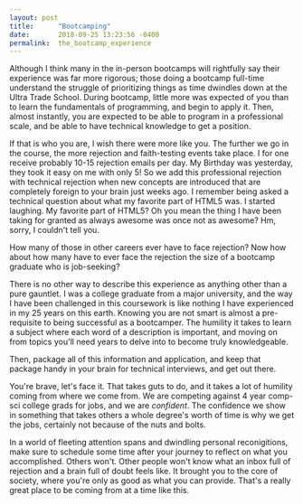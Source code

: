 ```yaml
---
layout: post
title:      "Bootcamping"
date:       2018-09-25 13:23:56 -0400
permalink:  the_bootcamp_experience
---
```



Although I think many in the in-person bootcamps will rightfully say their experience was far more rigorous; those doing a bootcamp full-time understand the struggle of prioritizing things as time dwindles down at the Ultra Trade School. During bootcamp, little more was expected of you than to learn the fundamentals of programming, and begin to apply it. Then, almost instantly, you are expected to be able to program in a professional scale, and be able to have technical knowledge to get a position. 

If that is who you are, I wish there were more like you. The further we go in the course, the more rejection and faith-testing events take place. I for one receive probably 10-15 rejection emails per day. My Birthday was yesterday, they took it easy on me with only 5! So we add this professional rejection with technical rejection when new concepts are introduced that are completely foreign to your brain just weeks ago. I remember being asked a technical question about what my favorite part of HTML5 was. I started laughing. My favorite part of HTML5? Oh you mean the thing I have been taking for granted as always awesome was once not as awesome? Hm, sorry, I couldn't tell you. 

How many of those in other careers ever have to face rejection? Now how about how many have to ever face the rejection the size of a bootcamp graduate who is job-seeking? 

There is no other way to describe this experience as anything other than a pure gauntlet. I was a college graduate from a major university, and the way I have been challenged in this coursework is like nothing I have experienced in my 25 years on this earth. Knowing you are not smart is almost a pre-requisite to being successful as a bootcamper. The humility it takes to learn a subject where each word of a description is important, and moving on from topics you'll need years to delve into to become truly knowledgeable. 

Then, package all of this information and application, and keep that package handy in your brain for technical interviews, and get out there. 

You're brave, let's face it. That takes guts to do, and it takes a lot of humility coming from where we come from. We are competing against 4 year comp-sci college grads for jobs, and we are *confident*. The confidence we show in something that takes others a whole degree's worth of time is why we get the jobs, certainly not because of the nuts and bolts. 

In a world of fleeting attention spans and dwindling personal reconigitions, make sure to schedule some time after your journey to reflect on what you accomplished. Others won't. Other people won't know what an inbox full of rejection and a brain full of doubt feels like. It brought you to the core of society, where you're only as good as what you can provide. That's a really great place to be coming from at a time like this. 
